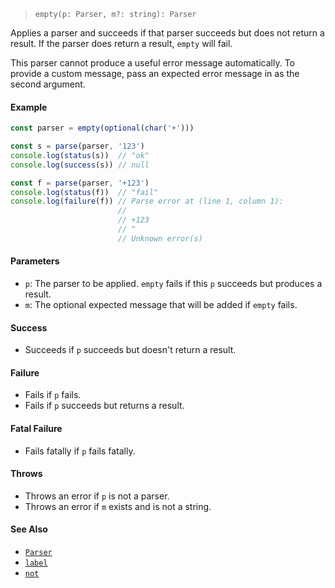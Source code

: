 <!--
 Copyright (c) 2020 Thomas J. Otterson
 
 This software is released under the MIT License.
 https://opensource.org/licenses/MIT
-->

> `empty(p: Parser, m?: string): Parser`

Applies a parser and succeeds if that parser succeeds but does not return a result. If the parser does return a result, `empty` will fail.

This parser cannot produce a useful error message automatically. To provide a custom message, pass an expected error message in as the second argument.

#### Example

```javascript
const parser = empty(optional(char('+')))

const s = parse(parser, '123')
console.log(status(s))  // "ok"
console.log(success(s)) // null

const f = parse(parser, '+123')
console.log(status(f))  // "fail"
console.log(failure(f)) // Parse error at (line 1, column 1):
                        //
                        // +123
                        // ^
                        // Unknown error(s)
```

#### Parameters

* `p`: The parser to be applied. `empty` fails if this `p` succeeds but produces a result.
* `m`: The optional expected message that will be added if `empty` fails.

#### Success

* Succeeds if `p` succeeds but doesn't return a result.

#### Failure

* Fails if `p` fails.
* Fails if `p` succeeds but returns a result.

#### Fatal Failure

* Fails fatally if `p` fails fatally.

#### Throws

* Throws an error if `p` is not a parser.
* Throws an error if `m` exists and is not a string.

#### See Also

* [`Parser`](../types/parser.md)
* [`label`](label.md)
* [`not`](not.md)